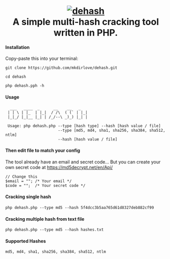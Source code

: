 <h1 align="center">
  <br>
  <a href="https://github.com/mkdirlove/dehash"><img src="https://github.com/mkdirlove/dehash/blob/main/logo.png" alt="dehash"></a>
  <br>
  A simple multi-hash cracking tool written in PHP.
  <br>
</h1>

#### Installation

Copy-paste this into your terminal:

```
git clone https://github.com/mkdirlove/dehash.git
```
```
cd dehash
```
```
php dehash.pph -h
```
#### Usage
``` 
  ___   ____  _      __    __   _    
 | | \ | |_  | |_|  / /\  ( (` | |_| 
 |_|_/ |_|__ |_| | /_/--\ _)_) |_| | 

 Usage: php dehash.php --type [hash type] --hash [hash value / file]
                       --type [md5, md4, sha1, sha256, sha384, sha512, ntlm]
                       --hash [hash value / file]
```

#### Then edit file to match your config

The tool already have an email and secret code...
But you can create your own secret code at https://md5decrypt.net/en/Api/

```
// Change this
$email = ""; /* Your email */
$code = "";  /* Your secret code */
```

#### Cracking single hash
```
php dehash.php --type md5 --hash 5f4dcc3b5aa765d61d8327deb882cf99
```

#### Cracking multiple hash from text file
```
php dehash.php --type md5 --hash hashes.txt
```
#### Supported Hashes
```
md5, md4, sha1, sha256, sha384, sha512, ntlm
```

